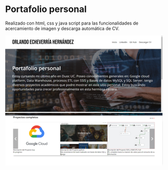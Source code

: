 # Portafolio personal
Realizado con html, css y java script para las funcionalidades de acercamiento de imagen y descarga automática de CV.

![](https://github.com/Echeverria29/OrlandoEngineer/blob/main/img/1.PNG)
![](https://github.com/Echeverria29/OrlandoEngineer/blob/main/img/2.PNG)
